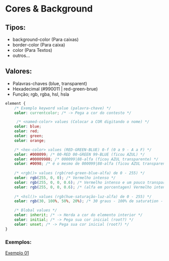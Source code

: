 # Cores & Background

## Tipos:

* background-color (Para caixas)
* border-color (Para caixa)
* color (Para Textos)
* outros...

## Valores:

* Palavras-chaves (blue, transparent)
* Hexadecimal (#990011 | red-green-brue)
* Função; rgb, rgba, hsl, hsla

```css
element {
    /* Exemplo keyword value (palavra-chave) */
    color: currentcolor; /* -> Pega a cor do contesto */

     /* <named-color> values (Colocar a COR digitando o nome) */
    color: blue;
    color: red;
    color: green;
    color: orange;

    /* <hex-color> values (RED-GREEN-BLUE) 0-f (0 a 9 - A a F) */
    color: #000099; /* 00-RED 00-GREEN 99-BLUE (ficou AZUL) */
    color: #00009988; /* 000099|88-alfa (ficou AZUL transparente) */
    color: #0098; /* é o mesmo de 000099|88-alfa (ficou AZUL transparente) OBS!: Quanto mais caracteres mais controle sobre a cor */
        
    /* <rgb()> values (rgb(red-green-blue-alfa) de 0 - 255) */
    color: rgb(255, 0, 0); /* Vermelho intenso */
    color: rgb(255, 0, 0, 0.6); /* Vermelho intenso e um pouco transparente (value alfa add) */
    color: rgb(255, 0, 0, 0.6); /* (alfa em porcentagen) Vermelho intenso e um pouco transparente */
    
    /* <hsl()> values (rgb(hue-saturação-luz-alfa) de 0 - 255) */
    color: rgb(30, 100%, 50%, 20%); /* 30 graus - 100% de saturation - 50% iluminação - 20% de transparencia */

    /* Blobal values */
    color: inherit; /* -> Herda a cor do elemento interior */
    color: initial; /* -> Pega sua cor inicial (root?) */
    color: unset; /* -> Pega sua cor inicial (root?) */
}
```
### Exemplos:
[Exemplo 01](/2-CSS/5-Cores/01-exemplo.html)